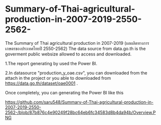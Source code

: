 # Summary-of-Thai-agricultural-production-in-2007-2019-2550-2562-
The Summary of Thai agricultural production in 2007-2019 (ผลผลิตทางการเกษตรของประเทศไทยปี 2550-2562)
The data source from data.go.th is the goverment public websize allowed to access and downloaded.

1.The report generating by used the Power BI.

2.In datasource "production_y_oae.csv", you can downloaded from the attach in the project or you able to downloaded from https://data.go.th/dataset/oae0001 .

Once completely, you can generating the Power BI like this

https://github.com/saru548/Summary-of-Thai-agricultural-production-in-2007-2019-2550-2562-/blob/87b876c4e90249f28bc64eb6fc34583d8b4da94b/Overview.PNG


